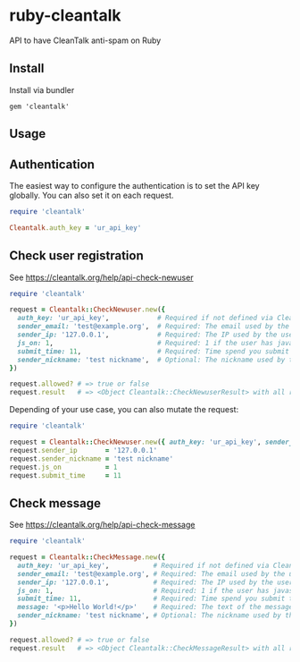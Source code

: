 # ruby-cleantalk

API to have CleanTalk anti-spam on Ruby

## Install

Install via bundler

    gem 'cleantalk'

## Usage

## Authentication

The easiest way to configure the authentication is to set the API key globally. You can also set it on each request.

```ruby
require 'cleantalk'

Cleantalk.auth_key = 'ur_api_key'
```

## Check user registration

See https://cleantalk.org/help/api-check-newuser

```ruby
require 'cleantalk'

request = Cleantalk::CheckNewuser.new({
  auth_key: 'ur_api_key',            # Required if not defined via Cleantalk.auth_key. the API Key
  sender_email: 'test@example.org',  # Required: The email used by the user
  sender_ip: '127.0.0.1',            # Required: The IP used by the user
  js_on: 1,                          # Required: 1 if the user has javascript enabled, 0 otherwise
  submit_time: 11,                   # Required: Time spend you submit the request in seconds
  sender_nickname: 'test nickname',  # Optional: The nickname used by the user
})

request.allowed? # => true or false
request.result   # => <Object Cleantalk::CheckNewuserResult> with all response data
```

Depending of your use case, you can also mutate the request:

```ruby
require 'cleantalk'

request = Cleantalk::CheckNewuser.new({ auth_key: 'ur_api_key', sender_email: 'test@example.org' })
request.sender_ip       = '127.0.0.1'
request.sender_nickname = 'test nickname'
request.js_on           = 1
request.submit_time     = 11
```

## Check message

See https://cleantalk.org/help/api-check-message

```ruby
require 'cleantalk'

request = Cleantalk::CheckMessage.new({
  auth_key: 'ur_api_key',           # Required if not defined via Cleantalk.auth_key. the API Key
  sender_email: 'test@example.org', # Required: The email used by the user
  sender_ip: '127.0.0.1',           # Required: The IP used by the user
  js_on: 1,                         # Required: 1 if the user has javascript enabled, 0 otherwise
  submit_time: 11,                  # Required: Time spend you submit the request in seconds
  message: '<p>Hello World!</p>'    # Required: The text of the message
  sender_nickname: 'test nickname', # Optional: The nickname used by the user
})

request.allowed? # => true or false
request.result   # => <Object Cleantalk::CheckMessageResult> with all response data
```
